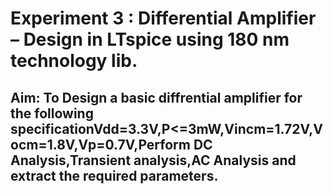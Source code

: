 # Experiment 3 : Differential Amplifier – Design in LTspice using 180 nm technology lib.

## Aim: To Design a basic diffrential amplifier for the following specificationVdd=3.3V,P<=3mW,Vincm=1.72V,Vocm=1.8V,Vp=0.7V,Perform DC Analysis,Transient analysis,AC Analysis and extract the required parameters.
